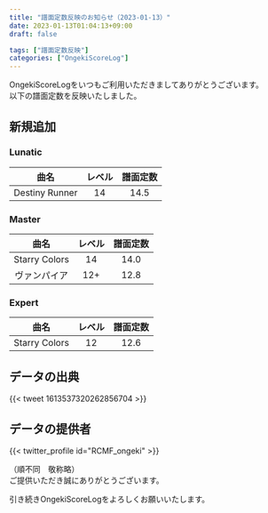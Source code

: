 ```yaml
---
title: "譜面定数反映のお知らせ（2023-01-13）"
date: 2023-01-13T01:04:13+09:00
draft: false

tags: ["譜面定数反映"]
categories: ["OngekiScoreLog"]
---
```


OngekiScoreLogをいつもご利用いただきましてありがとうございます。  
以下の譜面定数を反映いたしました。

<!--more-->

## 新規追加

### Lunatic

| 曲名 | レベル | 譜面定数 |
|:-:|:-:|:-:|
| Destiny Runner | 14 | 14.5 |

### Master

| 曲名 | レベル | 譜面定数 |
|:-:|:-:|:-:|
| Starry Colors | 14 | 14.0 |
| ヴァンパイア | 12+ | 12.8 |

### Expert

| 曲名 | レベル | 譜面定数 |
|:-:|:-:|:-:|
| Starry Colors | 12 | 12.6 |

## データの出典

{{< tweet 1613537320262856704 >}}

## データの提供者

{{< twitter_profile id="RCMF_ongeki" >}}

（順不同　敬称略）  
ご提供いただき誠にありがとうございます。

引き続きOngekiScoreLogをよろしくお願いいたします。

<!--

Tweet

ご提供いただきましたデータより譜面定数を反映いたしました。詳しくは以下の記事をご確認ください。
url

提供者（順不同,敬称略）:


ご提供誠にありがとうございます。
-->
